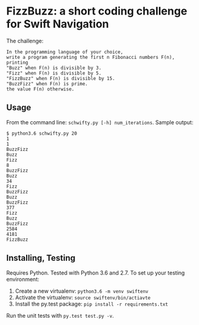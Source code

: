 # FizzBuzz: a short coding challenge for Swift Navigation

The challenge:
```
In the programming language of your choice,
write a program generating the first n Fibonacci numbers F(n), printing
"Buzz" when F(n) is divisible by 3.
"Fizz" when F(n) is divisible by 5.
"FizzBuzz" when F(n) is divisible by 15.
"BuzzFizz" when F(n) is prime.
the value F(n) otherwise.
```

## Usage

From the command line: `schwifty.py [-h] num_iterations`. Sample output:

```
$ python3.6 schwifty.py 20
1
1
BuzzFizz
Buzz
Fizz
8
BuzzFizz
Buzz
34
Fizz
BuzzFizz
Buzz
BuzzFizz
377
Fizz
Buzz
BuzzFizz
2584
4181
FizzBuzz
```

## Installing, Testing

Requires Python. Tested with Python 3.6 and 2.7. To set up your testing environment:

1. Create a new virtualenv: `python3.6 -m venv swiftenv`
2. Activate the virtualenv: `source swiftenv/bin/actiavte`
3. Install the py.test package: `pip install -r requirements.txt`

Run the unit tests with `py.test test.py -v`.
